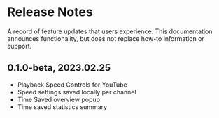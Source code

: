 # Release Notes
A record of feature updates that users experience. This documentation announces functionality, but does not replace how-to information or support.

## 0.1.0-beta, 2023.02.25
- Playback Speed Controls for YouTube
- Speed settings saved locally per channel
- Time Saved overview popup
- Time saved statistics summary
